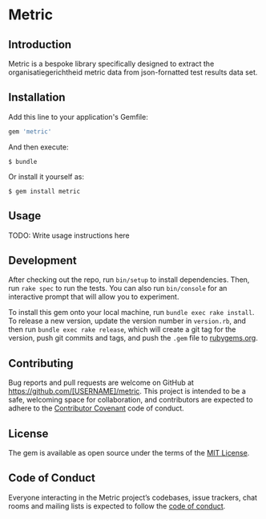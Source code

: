 # Metric

## Introduction
Metric is a bespoke library specifically designed to extract the organisatiegerichtheid metric data from json-fornatted test results data set.  

## Installation

Add this line to your application's Gemfile:

```ruby
gem 'metric'
```

And then execute:

    $ bundle

Or install it yourself as:

    $ gem install metric

## Usage

TODO: Write usage instructions here

## Development

After checking out the repo, run `bin/setup` to install dependencies. Then, run `rake spec` to run the tests. You can also run `bin/console` for an interactive prompt that will allow you to experiment.

To install this gem onto your local machine, run `bundle exec rake install`. To release a new version, update the version number in `version.rb`, and then run `bundle exec rake release`, which will create a git tag for the version, push git commits and tags, and push the `.gem` file to [rubygems.org](https://rubygems.org).

## Contributing

Bug reports and pull requests are welcome on GitHub at https://github.com/[USERNAME]/metric. This project is intended to be a safe, welcoming space for collaboration, and contributors are expected to adhere to the [Contributor Covenant](http://contributor-covenant.org) code of conduct.

## License

The gem is available as open source under the terms of the [MIT License](https://opensource.org/licenses/MIT).

## Code of Conduct

Everyone interacting in the Metric project’s codebases, issue trackers, chat rooms and mailing lists is expected to follow the [code of conduct](https://github.com/[USERNAME]/metric/blob/master/CODE_OF_CONDUCT.md).
